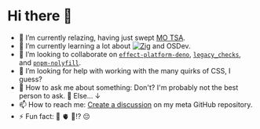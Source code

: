 # Hi there 👋

<!--
**lishaduck/lishaduck** is a ✨ _special_ ✨ repository because its `README.md` (this file) appears on your GitHub profile.

Here are some ideas to get you started:
-->

- 🔭 I’m currently relazing, having just swept [MO TSA](https://github.com/PHS-TSA).
- 🌱 I’m currently learning a lot about [![Zig](https://img.shields.io/badge/Zig-F7A41D?logo=zig&logoColor=fff)](https://ziglang.org/) and OSDev.
- 👯 I’m looking to collaborate on [`effect-platform-deno`](https://github.com/lishaduck/effect-utils), [`legacy_checks`](https://github.com/lishaduck/legacy_checks), and [`pnpm-nolyfill`](https://github.com/lishaduck/pnpmfile-nolyfill).
- 🤔 I’m looking for help with working with the many quirks of CSS, I guess?
- 💬 How to ask me about something: Don't? I'm probably not the best person to ask. 🤷 Else… ↓
- 📫 How to reach me: [Create a discussion](https://github.com/lishaduck/lishaduck/discussions/new?category=general) on my meta GitHub repository.
- ⚡ Fun fact: 🧪 🫀 🔢⁉️ 😔 <!-- Science loves math :( -->

<!-- TODO(lishaduck): Switch to lowlight/metrics, which'll look a lot less tacky. -->
<!--
[![GitHub timeline](http://github-profile-summary-cards.vercel.app/api/cards/profile-details?username=lishaduck&theme=city_lights#gh-dark-mode-only)](https://github.com/vn7n24fzkq/github-profile-summary-cards#gh-dark-mode-only)
[![Eli's GitHub stats](https://github-readme-stats.vercel.app/api?username=lishaduck&count_private=true&show_icons=true&hide_border=true&theme=city_lights#gh-dark-mode-only)](https://github.com/anuraghazra/github-readme-stats#gh-dark-mode-only)
[![GitHub Streak](https://streak-stats.demolab.com/?user=lishaduck&theme=city-lights#gh-dark-mode-only)](https://git.io/streak-stats#gh-dark-mode-only)

[![GitHub timeline](http://github-profile-summary-cards.vercel.app/api/cards/profile-details?username=lishaduck&theme=swift#gh-light-mode-only)](https://github.com/vn7n24fzkq/github-profile-summary-cards#gh-light-mode-only)
[![Eli's GitHub stats](https://github-readme-stats.vercel.app/api?username=lishaduck&count_private=true&show_icons=true&hide_border=true&theme=swift#gh-light-mode-only)](https://github.com/anuraghazra/github-readme-stats#gh-light-mode-only)
[![GitHub Streak](https://streak-stats.demolab.com/?user=lishaduck&theme=swift#gh-light-mode-only)](https://git.io/streak-stats#gh-light-mode-only)

[![Top Langs](https://github-readme-stats.vercel.app/api/top-langs/?username=lishaduck&layout=compact&theme=city_lights&hide_border=true#gh-dark-mode-only)](https://github.com/anuraghazra/github-readme-stats#gh-dark-mode-only)
[![Top Langs by Repo](http://github-profile-summary-cards.vercel.app/api/cards/repos-per-language?username=lishaduck&theme=city_lights#gh-dark-mode-only)](https://github.com/vn7n24fzkq/github-profile-summary-cards#gh-dark-mode-only)
[![Top langs by Commit](http://github-profile-summary-cards.vercel.app/api/cards/most-commit-language?username=lishaduck&theme=city_lights#gh-dark-mode-only)](https://github.com/vn7n24fzkq/github-profile-summary-cards#gh-dark-mode-only)

[![Top Langs](https://github-readme-stats.vercel.app/api/top-langs/?username=lishaduck&layout=compact&theme=swift&hide_border=true#gh-light-mode-only)](https://github.com/anuraghazra/github-readme-stats#gh-light-mode-only)
[![Top Langs by Repo](http://github-profile-summary-cards.vercel.app/api/cards/repos-per-language?username=lishaduck&theme=swift#gh-light-mode-only)](https://github.com/vn7n24fzkq/github-profile-summary-cards#gh-light-mode-only)
[![Top langs by Commit](http://github-profile-summary-cards.vercel.app/api/cards/most-commit-language?username=lishaduck&theme=swift#gh-light-mode-only)](https://github.com/vn7n24fzkq/github-profile-summary-cards#gh-light-mode-only)

[![trophies](https://github-profile-trophy.vercel.app/?username=lishaduck&no-bg=true&column=3)](https://github.com/ryo-ma/github-profile-trophy)
[![Eli's wakatime stats](https://github-readme-stats.vercel.app/api/wakatime?username=lishaduck&layout=compact)](https://github.com/anuraghazra/github-readme-stats)
-->
